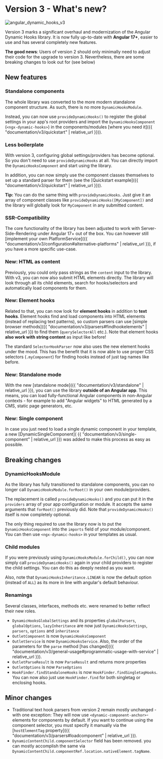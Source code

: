 ---
---

# Version 3 - What's new?

![angular_dynamic_hooks_v3](https://github.com/user-attachments/assets/21377754-7f2e-4d54-92bd-e23ba45dbf39)

Version 3 marks a significant overhaul and modernization of the Angular Dynamic Hooks library. It is now fully up-to-date with **Angular 17+**, easier to use and has several completely new features.

**The good news**: Users of version 2 should only minimally need to adjust their code for the upgrade to version 3. Nevertheless, there are some breaking changes to look out for (see below)

## New features

### Standalone components

The whole library was converted to the more modern standalone component structure. As such, there is no more `DynamicHooksModule`.

Instead, you can now use `provideDynamicHooks()` to register the global settings in your app's root providers and import the `DynamicHooksComponent` (`<ngx-dynamic-hooks>`) in the components/modules [where you need it]({{ "documentation/v3/quickstart" | relative_url }})).

### Less boilerplate

With version 3, configuring global settings/providers has become optional. So you don't need to use `provideDynamicHooks` at all. You can directly import the `DynamicHooksComponent` and start using the library.

In addition, you can now simply use the component classes themselves to set up a standard parser for them (see the [Quickstart example]({{ "documentation/v3/quickstart" | relative_url }})).

**Tip:** You can do the same thing with `provideDynamicHooks`. Just give it an array of component classes like `provideDynamicHooks([MyComponent])` and the library will globally look for `MyComponent` in any submitted content.

### SSR-Compatibility

The core functionality of the library has been adjusted to work with Server-Side-Rendering under Angular 17+ out of the box. You can however still [implement your own PlatformService]({{ "documentation/v3/configuration#alternative-platforms" | relative_url }}), if you have a more specific use-case.

### New: HTML as content

Previously, you could only pass strings as the `content` input to the library. With v3, you can now also submit HTML elements directly. The library will look through all its child elements, search for hooks/selectors and automatically load components for them.

### New: Element hooks

Related to that, you can now look for **element hooks** in addition to **text hooks**. Element hooks find and load components into HTML elements (instead of replacing text patterns), so custom parsers can use [simple browser methods]({{ "documentation/v3/parsers#findhookelements" | relative_url }}) to find them (`querySelectorAll` etc.). Note that element hooks **also work with string content** as input like before!

The standard `SelectorHookParser` now also uses the new element hooks under the mood. This has the benefit that it is now able to use proper CSS selectors (`.myComponent`) for finding hooks instead of just tag names like before.

### New: Standalone mode

With the new [standalone mode]({{ "documentation/v3/standalone" | relative_url }}), you can use the library **outside of an Angular app**. This means, you can load fully-functional Angular components in non-Angular contexts - for example to add "Angular widgets" to HTML generated by a CMS, static page generators, etc.

### New: Single component

In case you just need to load a single dynamic component in your template, a new [DynamicSingleComponent]( {{ "documentation/v3/single-component" | relative_url }}) was added to make this process as easy as possible.

## Breaking changes

### DynamicHooksModule

As the library has fully transitioned to standalone components, you can no longer call `DynamicHooksModule.forRoot()` in your own module/providers. 

The replacement is called `provideDynamicHooks()` and you can put it in the `providers` array of your app configuration or module. It accepts the same arguments that `forRoot()` previously did. Note that `provideDynamicHooks()` itself is now completely optional.

The only thing required to use the library now is to put the `DynamicHooksComponent` into the `imports` field of your module/component. You can then use `<ngx-dynamic-hooks>` in your templates as usual.

### Child modules

If you were previously using `DynamicHooksModule.forChild()`, you can now simply call `provideDynamicHooks()` again in your child providers to register the child settings. You can do this as deeply nested as you want.

Also, note that `DynamicHooksInheritance.LINEAR` is now the default option (instead of `ALL`) as its more in line with angular's default behaviour.

### Renamings

Several classes, interfaces, methods etc. were renamed to better reflect their new roles.

- `DynamicHooksGlobalSettings` and its properties `globalParsers`, `globalOptions`, `lazyInheritance` are now just `DynamicHooksSettings`, `parsers`, `options` and `inheritance`
- `OutletComponent` is now `DynamicHooksComponent`
- `OutletService` is now `DynamicHooksService`. Also, the order of the parameters for the `parse` method [has changed]({{ "documentation/v3/general-usage#programmatic-usage-with-service" | relative_url }}).
- `OutletParseResult` is now `ParseResult` and returns more properties
- `OutletOptions` is now `ParseOptions`
- `HookFinder.findStandaloneHooks` is now `HookFinder.findSingletagHooks`. You can now also just use `HookFinder.find` for both singletag or enclosing hooks.

## Minor changes

- Traditional text hook parsers from version 2 remain mostly unchanged - with one exception: They will now use `<dynamic-component-anchor>`-elements for components by default. If you want to continue using the component selector, you must specify it manually via the [`hostElementTag` property]({{ "documentation/v3/parsers#loadcomponent" | relative_url }}).
- `DynamicContentChild.componentSelector` field has been removed. you can mostly accomplish the same via `DynamicContentChild.componentRef.location.nativeElement.tagName`.